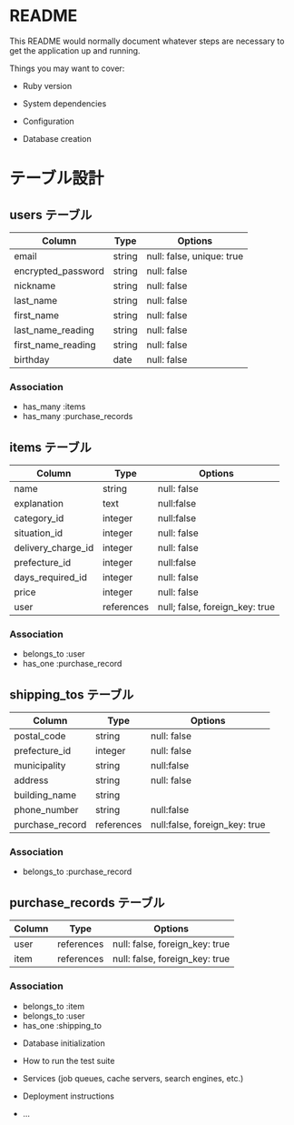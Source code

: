 # README

This README would normally document whatever steps are necessary to get the
application up and running.

Things you may want to cover:

* Ruby version

* System dependencies

* Configuration

* Database creation
# テーブル設計

## users テーブル

| Column                    | Type    | Options                   |
| ------------------------- | ------  | ------------------------- |
| email                     | string  | null: false, unique: true |
| encrypted_password        | string  | null: false               |
| nickname                  | string  | null: false               |
| last_name                 | string  | null: false               |
| first_name                | string  | null: false               |
| last_name_reading         | string  | null: false               |
| first_name_reading        | string  | null: false               |
| birthday                  | date    | null: false               |

### Association
- has_many :items
- has_many :purchase_records

## items テーブル

| Column               | Type       |Options                         |
| -------------------- | ---------- |------------------------------- |
| name                 | string     | null: false                    |
| explanation          | text       | null:false                     |
| category_id          | integer    | null:false                     |
| situation_id         | integer    | null: false                    |
| delivery_charge_id   | integer    | null: false                    |
| prefecture_id        | integer    | null:false                     |
| days_required_id     | integer    | null: false                    |
| price                | integer    | null: false                    |
| user                 | references | null; false, foreign_key: true |

### Association
- belongs_to :user
- has_one :purchase_record

## shipping_tos テーブル

| Column             | Type       | Options                        |
| ------------------ | ---------- | ------------------------------ |
| postal_code        | string     | null: false                    |
| prefecture_id      | integer    | null: false                    |
| municipality       | string     | null:false                     |
| address            | string     | null: false                    |
| building_name      | string     |                                |
| phone_number       | string     | null:false                     |
| purchase_record    | references | null:false, foreign_key: true  |

### Association
- belongs_to :purchase_record


## purchase_records テーブル

| Column       | Type           | Options                             |
| ------------ | -------------- | ----------------------------------- |
| user         | references     | null: false, foreign_key: true      |
| item         | references     | null: false, foreign_key: true      |

### Association
- belongs_to :item
- belongs_to :user
- has_one :shipping_to

* Database initialization

* How to run the test suite

* Services (job queues, cache servers, search engines, etc.)

* Deployment instructions

* ...
